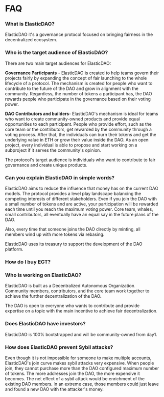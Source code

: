 # FAQ

### What is ElasticDAO?

ElasticDAO it's a governance protocol focused on bringing fairness in the decentralized ecosystem.

### Who is the target audience of ElasticDAO?

There are two main target audiences for ElasticDAO: 

**Governance Participants** - ElasticDAO is created to help teams govern their projects fairly by expanding the concept of fair launching to the whole lifecycle of a protocol. The mechanism is created for people who want to contribute to the future of the DAO and grow in alignment with the community. Regardless, the number of tokens a participant has, the DAO rewards people who participate in the governance based on their voting power. 

**DAO Contributors and builders**- ElasticDAO's mechanism is ideal for teams who want to create community-owned products and provide equal opportunities to each participant. People who provide effort, such as the core team or the contributors, get rewarded by the community through a voting process. After that, the individuals can burn their tokens and get the underlying value in ETH or grow their value inside the DAO. As an open project, every individual is able to propose and start working on a subproject if it serves the community's opinion.

The protocol's target audience is individuals who want to contribute to fair governance and create unique products.

### Can you explain ElasticDAO in simple words?

ElasticDAO aims to reduce the influence that money has on the current DAO models. The protocol provides a level play landscape balancing the competing interests of different stakeholders. Even if you join the DAO with a small number of tokens and are active, your participation will be rewarded each time until you reach the maximum voting power. Core team, whales, small contributors, all eventually have an equal say in the future plans of the DAO. 

Also, every time that someone joins the DAO directly by minting, all members wind up with more tokens via rebasing.

ElasticDAO uses its treasury to support the development of the DAO platform.

### How do I buy EGT?

### Who is working on ElasticDAO?

ElasticDAO is built as a Decentralized  Autonomous Organization. Community members, contributors, and the core team work together to achieve the further decentralization of the DAO. 

The DAO is open to everyone who wants to contribute and provide expertise on a topic with the main incentive to achieve fair decentralization.

### Does ElasticDAO have investors?

ElasticDAO is 100% bootstrapped and will be community-owned from day1.

### How does ElasticDAO prevent Sybil attacks?

Even though it is not impossible for someone to make multiple accounts, ElasticDAO's join curve makes sybil attacks very expensive. When people join, they cannot purchase more than the DAO configured maximum number of tokens. The more addresses join the DAO, the more expensive it becomes. The net effect of a sybil attack would be enrichment of the existing DAO members. In an extreme case, those members could just leave and found a new DAO with the attacker's money.









